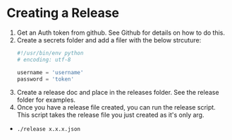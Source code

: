 # Creating a Release

1. Get an Auth token from github. See Github for details on how to do this.
2. Create a secrets folder and add a filer with the below strcuture:
    ```python
    #!/usr/bin/env python
    # encoding: utf-8
    
    username = 'username'
    password = 'token'
    ```
3. Create a release doc and place in the releases folder. See the release folder for examples.
4. Once you have a release file created, you can run the release script. This script takes the release file you just created as it's only arg.
  - `./release x.x.x.json`
